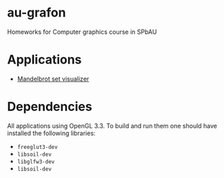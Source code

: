 # au-grafon
Homeworks for Computer graphics course in SPbAU

# Applications
* [Mandelbrot set visualizer](https://github.com/fbocharov/au-grafon/tree/master/src/fractal)

# Dependencies
All applications using OpenGL 3.3. To build and run them one should have installed the following libraries:
* ```freeglut3-dev```
* ```libsoil-dev```
* ```libglfw3-dev```
* ```libsoil-dev```
